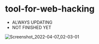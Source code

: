 # tool-for-web-hacking

* ALWAYS UPDATING
* NOT FINISHED YET

![Screenshot_2022-04-07_02-03-01](https://user-images.githubusercontent.com/102387043/162162768-0ebfcab4-ab69-4c3f-8cf7-4256022492e0.jpg)

